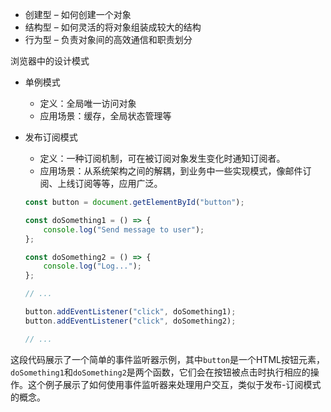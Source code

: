 
- 创建型 – 如何创建一个对象  
- 结构型 – 如何灵活的将对象组装成较大的结构  
- 行为型 – 负责对象间的高效通信和职责划分

浏览器中的设计模式

- 单例模式
	- 定义：全局唯一访问对象
	- 应用场景：缓存，全局状态管理等
	
- 发布订阅模式
	- 定义：一种订阅机制，可在被订阅对象发生变化时通知订阅者。
	- 应用场景：从系统架构之间的解耦，到业务中一些实现模式，像邮件订阅、上线订阅等等，应用广泛。
	
	```javascript
	const button = document.getElementById("button");
	
	const doSomething1 = () => {
	    console.log("Send message to user");
	};
	
	const doSomething2 = () => {
	    console.log("Log...");
	};
	
	// ...
	
	button.addEventListener("click", doSomething1);
	button.addEventListener("click", doSomething2);
	
	// ...
	```

这段代码展示了一个简单的事件监听器示例，其中`button`是一个HTML按钮元素，`doSomething1`和`doSomething2`是两个函数，它们会在按钮被点击时执行相应的操作。这个例子展示了如何使用事件监听器来处理用户交互，类似于发布-订阅模式的概念。